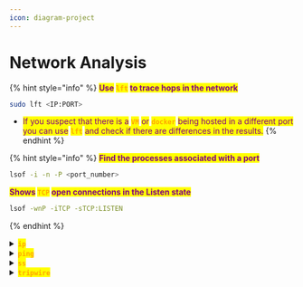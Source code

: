 ```yaml
---
icon: diagram-project
---
```


# Network Analysis

{% hint style="info" %}
<mark style="color:purple;">**Use**</mark>**&#x20;**<mark style="color:orange;">**`lft`**</mark>**&#x20;**<mark style="color:purple;">**to trace hops in the network**</mark>

```sh
sudo lft <IP:PORT>
```

* <mark style="color:purple;">If you suspect that there is a</mark> <mark style="color:orange;">**`VM`**</mark> <mark style="color:purple;">or</mark> <mark style="color:orange;">**`docker`**</mark> <mark style="color:purple;">being hosted in a different port you can use</mark> <mark style="color:orange;">**`lft`**</mark> <mark style="color:purple;">and check if there are differences in  the results.</mark>
{% endhint %}

{% hint style="info" %}
<mark style="color:purple;">**Find the processes associated with a port**</mark>

```sh
lsof -i -n -P <port_number>
```

<mark style="color:purple;">**Shows**</mark>**&#x20;**<mark style="color:orange;">**`TCP`**</mark>**&#x20;**<mark style="color:purple;">**open connections in the Listen state**</mark>

```sh
lsof -wnP -iTCP -sTCP:LISTEN
```
{% endhint %}

<details>

<summary><mark style="color:orange;"><strong><code>ip</code></strong></mark></summary>

{% code title="Bring interface up" overflow="wrap" %}
```bash
sudo ip link set eth0 up
```
{% endcode %}

{% code title="Display the Routing Table" %}
```bash
ip route show
```
{% endcode %}

{% code title="Add a route" %}
```bash
sudo ip route add 192.168.2.0/24 via 192.168.1.254
```
{% endcode %}

{% code title="Delete a Route" %}
```bash
sudo ip route del 192.168.2.0/24
```
{% endcode %}

{% code title="Add a Default Gateway" %}
```bash
sudo ip route add default via 192.168.1.1
```
{% endcode %}

</details>

<details>

<summary><mark style="color:orange;"><strong><code>ping</code></strong></mark></summary>

{% hint style="info" %}
<mark style="color:red;">**`Ping and TCPdump Network Analysis for RCE Detection`**</mark>

* <mark style="color:purple;">Simply</mark> <mark style="color:orange;">**`ping`**</mark> <mark style="color:purple;">your own host, you can use the command directly or as a payload for a script:</mark>

```bash
ping -c 1 10.10.14.6
```

* <mark style="color:purple;">And catch it with</mark> <mark style="color:orange;">**`tcpdump`**</mark><mark style="color:purple;">**:**</mark>

```bash
sudo tcpdump -ni <interface> icmp
```
{% endhint %}

{% hint style="info" %}
<mark style="color:orange;">**`TTL`**</mark>**&#x20;**<mark style="color:purple;">**Values and**</mark>**&#x20;**<mark style="color:orange;">**`OS`**</mark>**&#x20;**<mark style="color:purple;">**Fingerprinting**</mark>

* <mark style="color:purple;">The</mark> <mark style="color:orange;">**`TTL`**</mark> <mark style="color:purple;">value in the ping response is a starting value decremented by one for each hop the packet takes; Values differ between operating systems:</mark>
* <mark style="color:orange;">**`Linux/Unix`**</mark> <mark style="color:purple;">-></mark> <mark style="color:orange;">**`64`**</mark>
* <mark style="color:orange;">**`Windows`**</mark> <mark style="color:purple;">-></mark> <mark style="color:orange;">**`128`**</mark>
* <mark style="color:orange;">**`Cisco`**</mark> <mark style="color:purple;">-></mark> <mark style="color:orange;">**`255`**</mark>
{% endhint %}

{% code title="Send 4 packages" overflow="wrap" %}
```bash
ping -c 4 example.com
```
{% endcode %}

{% hint style="info" %}
* <mark style="color:purple;">It sends</mark> <mark style="color:orange;">**`ICMP Echo Request`**</mark> <mark style="color:purple;">packets to a target and waits for</mark> <mark style="color:orange;">**`ICMP Echo Reply`**</mark> <mark style="color:purple;">packets in return.</mark>

{% code title="Output Example" overflow="wrap" %}
```bash
PING 192.168.1.1 (192.168.1.1) 56(84) bytes of data.
64 bytes from 192.168.1.1: icmp_seq=1 ttl=64 time=0.123 ms
64 bytes from 192.168.1.1: icmp_seq=2 ttl=64 time=0.120 ms
64 bytes from 192.168.1.1: icmp_seq=3 ttl=64 time=0.122 ms
```
{% endcode %}

* <mark style="color:orange;">**`TTL`**</mark>**&#x20;**<mark style="color:purple;">**(Time to Live)**</mark><mark style="color:purple;">: The maximum number of hops a packet can traverse before being discarded.</mark>
* <mark style="color:orange;">**`Time`**</mark><mark style="color:purple;">: The round-trip time (</mark><mark style="color:orange;">**`RTT`**</mark><mark style="color:purple;">) for the packet to reach the destination and return.</mark>
{% endhint %}

</details>

<details>

<summary><mark style="color:orange;"><strong><code>ss</code></strong></mark></summary>

{% code title="Listening ports & services" %}
```bash
ss -tuln
```
{% endcode %}

{% code title="Listening ports + PID" %}
```bash
ss -tulnp | grep PID
```
{% endcode %}

{% code title="Trace the network path" %}
```bash
traceroute example.com
```
{% endcode %}

</details>

<details>

<summary><mark style="color:orange;"><strong><code>tripwire</code></strong></mark></summary>

{% code title="Initialize the Tripwire database" %}
```bash
sudo tripwire --init
```
{% endcode %}

{% code title="Check the integrity of the system" %}
```bash
sudo tripwire --check
```
{% endcode %}

{% code title="Generate a report" %}
```bash
sudo tripwire --update
```
{% endcode %}

</details>
